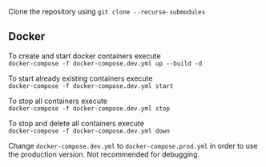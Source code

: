 Clone the repository using `git clone --recurse-submodules`

## Docker

To create and start docker containers execute  
`docker-compose -f docker-compose.dev.yml up --build -d`

To start already existing containers execute  
`docker-compose -f docker-compose.dev.yml start`

To stop all containers execute  
`docker-compose -f docker-compose.dev.yml stop`

To stop and delete all containers execute  
`docker-compose -f docker-compose.dev.yml down`

Change `docker-compose.dev.yml` to `docker-compose.prod.yml` in order to use the production version. Not recommended for debugging.
